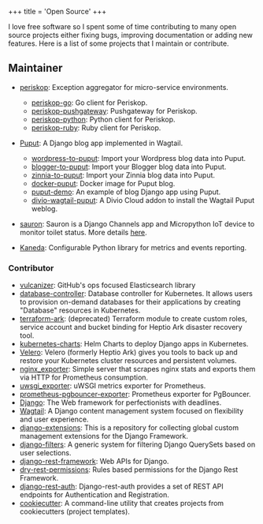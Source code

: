 +++
title = 'Open Source'
+++

I love free software so I spent some of time contributing to many open source projects either fixing bugs, improving documentation or adding new features. Here is a list of some projects that I maintain or contribute.

## Maintainer

* [periskop](https://github.com/periskop-dev/periskop): Exception aggregator for micro-service environments.
    - [periskop-go](https://github.com/periskop-dev/periskop-go):  Go client for Periskop.
    - [periskop-pushgateway](https://github.com/periskop-dev/periskop-pushgateway/):  Pushgateway for Periskop.
    - [periskop-python](https://github.com/periskop-dev/periskop-python):  Python client for Periskop.
    - [periskop-ruby](https://github.com/periskop-dev/periskop-ruby):  Ruby client for Periskop.

* [Puput](https://github.com/APSL/puput): A Django blog app implemented in Wagtail.
    -   [wordpress-to-puput][]: Import your Wordpress blog data into Puput.
    -   [blogger-to-puput][]: Import your Blogger blog data into Puput.
    -   [zinnia-to-puput][]: Import your Zinnia blog data into Puput.
    -   [docker-puput][]: Docker image for Puput blog.
    -   [puput-demo][]: An example of blog Django app using Puput.
    -   [divio-wagtail-puput][]: A Divio Cloud addon to install the Wagtail Puput weblog.

  [wordpress-to-puput]: https://github.com/APSL/wordpress-to-puput/
  [blogger-to-puput]: https://github.com/APSL/blogger-to-puput/
  [zinnia-to-puput]: https://github.com/APSL/zinnia-to-puput/
  [docker-puput]: https://github.com/APSL/docker-puput/
  [puput-demo]: https://github.com/APSL/puput-demo/
  [divio-wagtail-puput]: https://github.com/divio/divio-wagtail-puput/
* [sauron](https://github.com/APSL/sauron): Sauron is a Django Channels app and Micropython IoT device to monitor toilet status. More details [here](https://www.apsl.net/blog/2017/02/12/sauron-toilet-free/).
* [Kaneda](https://github.com/APSL/kaneda): Configurable Python library for metrics and events reporting.


### Contributor

* [vulcanizer](https://github.com/github/vulcanizer/): GitHub's ops focused Elasticsearch library
* [database-controller](https://github.com/kubejam/database-controller): Database controller for Kubernetes. It allows users to provision on-demand databases for their applications by creating "Database" resources in Kubernetes.
* [terraform-ark](https://github.com/marctc/terraform-ark): (deprecated) Terraform module to create custom roles, service account and bucket binding for Heptio Ark disaster recovery tool.
* [kubernetes-charts](https://github.com/APSL/kubernetes-charts): Helm Charts to deploy Django apps in Kubernetes.
* [Velero](https://github.com/vmware-tanzu/velero/pulls?q=is%3Apr+is%3Apr+author%3Amarctc+is%3Aany): Velero (formerly Heptio Ark) gives you tools to back up and restore your Kubernetes cluster resources and persistent volumes.
* [nginx_exporter](https://github.com/discordianfish/nginx_exporter/pulls?q=is%3Apr+is%3Apr+author%3Amarctc+is%3Aany): 
Simple server that scrapes nginx stats and exports them via HTTP for Prometheus consumption.
* [uwsgi_exporter](https://github.com/timonwong/uwsgi_exporter/pulls?q=is%3Apr+is%3Apr+author%3Amarctc+is%3Aany): uWSGI metrics exporter for Prometheus.
* [prometheus-pgbouncer-exporter](https://github.com/spreaker/prometheus-pgbouncer-exporter/pulls?utf8=%E2%9C%93&q=is%3Apr+is%3Aissue+is%3Aany+author%3Amarctc+): Prometheus exporter for PgBouncer.
* [Django](https://github.com/django/django/pulls?utf8=%E2%9C%93&q=is%3Aissue+is%3Apr+author%3Amarctc+is%3Aany+): The Web framework for perfectionists with deadlines.
* [Wagtail](https://github.com/wagtail/wagtail/pulls?utf8=%E2%9C%93&q=is%3Aissue+is%3Apr+author%3Amarctc+is%3Aany+): A Django content management system focused on flexibility and user experience.
* [django-extensions](https://github.com/django-extensions/django-extensions/pulls?utf8=%E2%9C%93&q=is%3Aissue+is%3Apr+author%3Amarctc+is%3Aany+): This is a repository for collecting global custom management extensions for the Django Framework.
* [django-filters](https://github.com/carltongibson/django-filter/pull/632): A generic system for filtering Django QuerySets based on user selections.
* [django-rest-framework](https://github.com/encode/django-rest-framework/pulls?utf8=%E2%9C%93&q=is%3Aissue+is%3Apr+author%3Amarctc+is%3Aany+): Web APIs for Django.
* [dry-rest-permissions](https://github.com/dbkaplan/dry-rest-permissions/pulls?utf8=%E2%9C%93&q=is%3Aissue+is%3Apr+author%3Amarctc+is%3Aany+): 
Rules based permissions for the Django Rest Framework.
* [django-rest-auth](https://github.com/Tivix/django-rest-auth/pulls?utf8=%E2%9C%93&q=is%3Aissue+is%3Apr+author%3Amarctc+is%3Aany+): Django-rest-auth provides a set of REST API endpoints for Authentication and Registration.
* [cookiecutter](https://github.com/audreyr/cookiecutter/pulls?utf8=%E2%9C%93&q=is%3Aissue+is%3Apr+author%3Amarctc+is%3Aany+): A command-line utility that creates projects from cookiecutters (project templates).